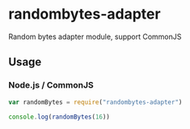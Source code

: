 # randombytes-adapter

Random bytes adapter module, support CommonJS 


## Usage

### Node.js / CommonJS

```javascript
var randomBytes = require("randombytes-adapter")

console.log(randomBytes(16))

```